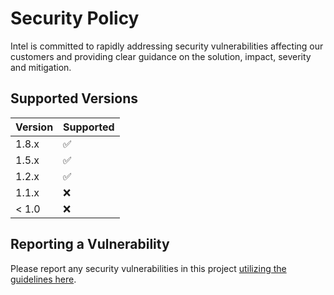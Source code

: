 # Security Policy
Intel is committed to rapidly addressing security vulnerabilities affecting our customers and providing clear guidance on the solution, impact, severity and mitigation. 

## Supported Versions

| Version | Supported          |
| ------- | ------------------ |
| 1.8.x   | :white_check_mark: |
| 1.5.x   | :white_check_mark: |
| 1.2.x   | :white_check_mark: |
| 1.1.x   | :x:                |
| < 1.0   | :x:                |

## Reporting a Vulnerability
Please report any security vulnerabilities in this project [utilizing the guidelines here](https://www.intel.com/content/www/us/en/security-center/vulnerability-handling-guidelines.html).
